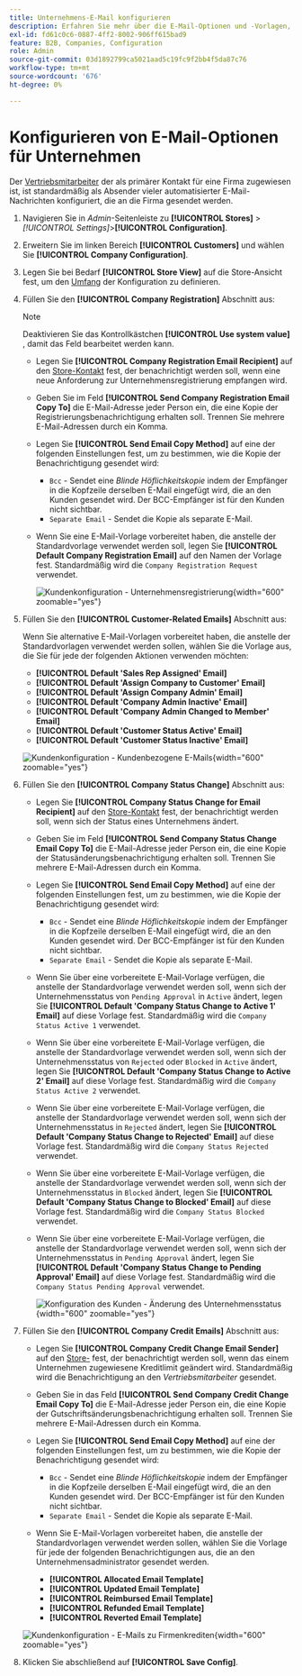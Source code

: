 ```yaml
---
title: Unternehmens-E-Mail konfigurieren
description: Erfahren Sie mehr über die E-Mail-Optionen und -Vorlagen, die zum Senden von Nachrichten an Unternehmenskonten verwendet werden.
exl-id: fd61c0c6-0887-4ff2-8002-906ff615bad9
feature: B2B, Companies, Configuration
role: Admin
source-git-commit: 03d1892799ca5021aad5c19fc9f2bb4f5da87c76
workflow-type: tm+mt
source-wordcount: '676'
ht-degree: 0%

---
```


# Konfigurieren von E-Mail-Optionen für Unternehmen

Der [Vertriebsmitarbeiter](account-company-manage.md) der als primärer Kontakt für eine Firma zugewiesen ist, ist standardmäßig als Absender vieler automatisierter E-Mail-Nachrichten konfiguriert, die an die Firma gesendet werden.

1. Navigieren Sie in _Admin_-Seitenleiste zu **[!UICONTROL Stores]** > _[!UICONTROL Settings]_>**[!UICONTROL Configuration]**.

1. Erweitern Sie im linken Bereich **[!UICONTROL Customers]** und wählen Sie **[!UICONTROL Company Configuration]**.

1. Legen Sie bei Bedarf **[!UICONTROL Store View]** auf die Store-Ansicht fest, um den [Umfang](../getting-started/websites-stores-views.md#scope-settings) der Konfiguration zu definieren.

1. Füllen Sie den **[!UICONTROL Company Registration]** Abschnitt aus:

   >[!NOTE]
   >
   >Deaktivieren Sie das Kontrollkästchen **[!UICONTROL Use system value]** , damit das Feld bearbeitet werden kann.

   - Legen Sie **[!UICONTROL Company Registration Email Recipient]** auf den [Store-Kontakt](../getting-started/store-details.md#store-email-addresses) fest, der benachrichtigt werden soll, wenn eine neue Anforderung zur Unternehmensregistrierung empfangen wird.

   - Geben Sie im Feld **[!UICONTROL Send Company Registration Email Copy To]** die E-Mail-Adresse jeder Person ein, die eine Kopie der Registrierungsbenachrichtigung erhalten soll. Trennen Sie mehrere E-Mail-Adressen durch ein Komma.

   - Legen Sie **[!UICONTROL Send Email Copy Method]** auf eine der folgenden Einstellungen fest, um zu bestimmen, wie die Kopie der Benachrichtigung gesendet wird:

      - `Bcc` - Sendet eine _Blinde Höflichkeitskopie_ indem der Empfänger in die Kopfzeile derselben E-Mail eingefügt wird, die an den Kunden gesendet wird. Der BCC-Empfänger ist für den Kunden nicht sichtbar.
      - `Separate Email` - Sendet die Kopie als separate E-Mail.

   - Wenn Sie eine E-Mail-Vorlage vorbereitet haben, die anstelle der Standardvorlage verwendet werden soll, legen Sie **[!UICONTROL Default Company Registration Email]** auf den Namen der Vorlage fest. Standardmäßig wird die `Company Registration Request` verwendet.

     ![Kundenkonfiguration - Unternehmensregistrierung](./assets/company-email-options-company-registration.png){width="600" zoomable="yes"}

1. Füllen Sie den **[!UICONTROL Customer-Related Emails]** Abschnitt aus:

   Wenn Sie alternative E-Mail-Vorlagen vorbereitet haben, die anstelle der Standardvorlagen verwendet werden sollen, wählen Sie die Vorlage aus, die Sie für jede der folgenden Aktionen verwenden möchten:

   - **[!UICONTROL Default 'Sales Rep Assigned' Email]**
   - **[!UICONTROL Default 'Assign Company to Customer' Email]**
   - **[!UICONTROL Default 'Assign Company Admin' Email]**
   - **[!UICONTROL Default 'Company Admin Inactive' Email]**
   - **[!UICONTROL Default 'Company Admin Changed to Member' Email]**
   - **[!UICONTROL Default 'Customer Status Active' Email]**
   - **[!UICONTROL Default 'Customer Status Inactive' Email]**

   ![Kundenkonfiguration - Kundenbezogene E-Mails](./assets/company-email-options-customer-related-emails.png){width="600" zoomable="yes"}

1. Füllen Sie den **[!UICONTROL Company Status Change]** Abschnitt aus:

   - Legen Sie **[!UICONTROL Company Status Change for Email Recipient]** auf den [Store-Kontakt](../getting-started/store-details.md#store-email-addresses) fest, der benachrichtigt werden soll, wenn sich der Status eines Unternehmens ändert.

   - Geben Sie im Feld **[!UICONTROL Send Company Status Change Email Copy To]** die E-Mail-Adresse jeder Person ein, die eine Kopie der Statusänderungsbenachrichtigung erhalten soll. Trennen Sie mehrere E-Mail-Adressen durch ein Komma.

   - Legen Sie **[!UICONTROL Send Email Copy Method]** auf eine der folgenden Einstellungen fest, um zu bestimmen, wie die Kopie der Benachrichtigung gesendet wird:

      - `Bcc` - Sendet eine _Blinde Höflichkeitskopie_ indem der Empfänger in die Kopfzeile derselben E-Mail eingefügt wird, die an den Kunden gesendet wird. Der BCC-Empfänger ist für den Kunden nicht sichtbar.
      - `Separate Email` - Sendet die Kopie als separate E-Mail.

   - Wenn Sie über eine vorbereitete E-Mail-Vorlage verfügen, die anstelle der Standardvorlage verwendet werden soll, wenn sich der Unternehmensstatus von `Pending Approval` in `Active` ändert, legen Sie **[!UICONTROL Default 'Company Status Change to Active 1' Email]** auf diese Vorlage fest. Standardmäßig wird die `Company Status Active 1` verwendet.

   - Wenn Sie über eine vorbereitete E-Mail-Vorlage verfügen, die anstelle der Standardvorlage verwendet werden soll, wenn sich der Unternehmensstatus von `Rejected` oder `Blocked` in `Active` ändert, legen Sie **[!UICONTROL Default 'Company Status Change to Active 2' Email]** auf diese Vorlage fest. Standardmäßig wird die `Company Status Active 2` verwendet.

   - Wenn Sie über eine vorbereitete E-Mail-Vorlage verfügen, die anstelle der Standardvorlage verwendet werden soll, wenn sich der Unternehmensstatus in `Rejected` ändert, legen Sie **[!UICONTROL Default 'Company Status Change to Rejected' Email]** auf diese Vorlage fest. Standardmäßig wird die `Company Status Rejected` verwendet.

   - Wenn Sie über eine vorbereitete E-Mail-Vorlage verfügen, die anstelle der Standardvorlage verwendet werden soll, wenn sich der Unternehmensstatus in `Blocked` ändert, legen Sie **[!UICONTROL Default 'Company Status Change to Blocked' Email]** auf diese Vorlage fest. Standardmäßig wird die `Company Status Blocked` verwendet.

   - Wenn Sie über eine vorbereitete E-Mail-Vorlage verfügen, die anstelle der Standardvorlage verwendet werden soll, wenn sich der Unternehmensstatus in `Pending Approval` ändert, legen Sie **[!UICONTROL Default 'Company Status Change to Pending Approval' Email]** auf diese Vorlage fest. Standardmäßig wird die `Company Status Pending Approval` verwendet.

     ![Konfiguration des Kunden - Änderung des Unternehmensstatus](./assets/company-email-options-company-status-change.png){width="600" zoomable="yes"}

1. Füllen Sie den **[!UICONTROL Company Credit Emails]** Abschnitt aus:

   - Legen Sie **[!UICONTROL Company Credit Change Email Sender]** auf den [Store-](../getting-started/store-details.md#store-email-addresses) fest, der benachrichtigt werden soll, wenn das einem Unternehmen zugewiesene Kreditlimit geändert wird. Standardmäßig wird die Benachrichtigung an den _Vertriebsmitarbeiter_ gesendet.

   - Geben Sie in das Feld **[!UICONTROL Send Company Credit Change Email Copy To]** die E-Mail-Adresse jeder Person ein, die eine Kopie der Gutschriftsänderungsbenachrichtigung erhalten soll. Trennen Sie mehrere E-Mail-Adressen durch ein Komma.

   - Legen Sie **[!UICONTROL Send Email Copy Method]** auf eine der folgenden Einstellungen fest, um zu bestimmen, wie die Kopie der Benachrichtigung gesendet wird:

      - `Bcc` - Sendet eine _Blinde Höflichkeitskopie_ indem der Empfänger in die Kopfzeile derselben E-Mail eingefügt wird, die an den Kunden gesendet wird. Der BCC-Empfänger ist für den Kunden nicht sichtbar.
      - `Separate Email` - Sendet die Kopie als separate E-Mail.

   - Wenn Sie E-Mail-Vorlagen vorbereitet haben, die anstelle der Standardvorlagen verwendet werden sollen, wählen Sie die Vorlage für jede der folgenden Benachrichtigungen aus, die an den Unternehmensadministrator gesendet werden.

      - **[!UICONTROL Allocated Email Template]**
      - **[!UICONTROL Updated Email Template]**
      - **[!UICONTROL Reimbursed Email Template]**
      - **[!UICONTROL Refunded Email Template]**
      - **[!UICONTROL Reverted Email Template]**

   ![Kundenkonfiguration - E-Mails zu Firmenkrediten](./assets/company-email-options-company-credit.png){width="600" zoomable="yes"}

1. Klicken Sie abschließend auf **[!UICONTROL Save Config]**.
